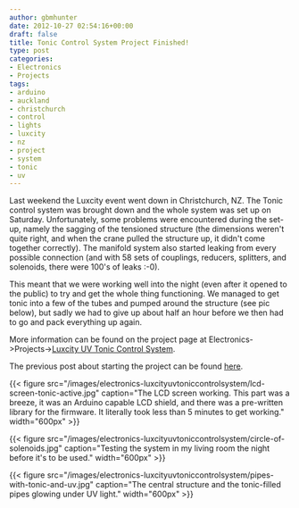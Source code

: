 ```yaml
---
author: gbmhunter
date: 2012-10-27 02:54:16+00:00
draft: false
title: Tonic Control System Project Finished!
type: post
categories:
- Electronics
- Projects
tags:
- arduino
- auckland
- christchurch
- control
- lights
- luxcity
- nz
- project
- system
- tonic
- uv
---
```


Last weekend the Luxcity event went down in Christchurch, NZ. The Tonic control system was brought down and the whole system was set up on Saturday. Unfortunately, some problems were encountered during the set-up, namely the sagging of the tensioned structure (the dimensions weren't quite right, and when the crane pulled the structure up, it didn't come together correctly). The manifold system also started leaking from every possible connection (and with 58 sets of couplings, reducers, splitters, and solenoids, there were 100's of leaks :-0).

This meant that we were working well into the night (even after it opened to the public) to try and get the whole thing functioning. We managed to get tonic into a few of the tubes and pumped around the structure (see pic below), but sadly we had to give up about half an hour before we then had to go and pack everything up again.

More information can be found on the project page at Electronics->Projects->[Luxcity UV Tonic Control System](/electronics/projects/luxcity-uv-tonic-control-system).

The previous post about starting the project can be found [here](/posts/updates/2012/10-12-luxcity-uv-tonic-project-started/).

{{< figure src="/images/electronics-luxcityuvtoniccontrolsystem/lcd-screen-tonic-active.jpg" caption="The LCD screen working. This part was a breeze, it was an Arduino capable LCD shield, and there was a pre-written library for the firmware. It literally took less than 5 minutes to get working."  width="600px" >}}

{{< figure src="/images/electronics-luxcityuvtoniccontrolsystem/circle-of-solenoids.jpg" caption="Testing the system in my living room the night before it's to be used."  width="600px" >}}

{{< figure src="/images/electronics-luxcityuvtoniccontrolsystem/pipes-with-tonic-and-uv.jpg" caption="The central structure and the tonic-filled pipes glowing under UV light."  width="600px" >}}
